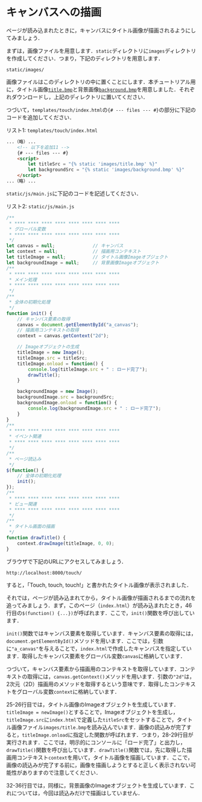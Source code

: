 # キャンバスへの描画

ページが読み込まれたときに，キャンバスにタイトル画像が描画されるようにしてみましょう．

まずは，画像ファイルを用意します．`static`ディレクトリに`images`ディレクトリを作成してください．つまり，下記のディレクトリを用意します．

`static/images/`

画像ファイルはこのディレクトリの中に置くことにします．本チュートリアル用に，タイトル画像<a href="https://recsyslab.org/data/tutorials/webgame/title.bmp">`title.bmp`</a>と背景画像<a href="https://recsyslab.org/data/tutorials/webgame/background.bmp">`background.bmp`</a>を用意しました．それぞれダウンロードし，上記のディレクトリに置いてください．

つづいて，`templates/touch/index.html`の`{# --- files --- #}`の部分に下記のコードを追加してください．

リスト1: `templates/touch/index.html`
```html
...（略）...
    <!-- 以下を追加11 -->
    {# --- files --- #}
    <script>
        let titleSrc = "{% static 'images/title.bmp' %}"
        let backgroundSrc = "{% static 'images/background.bmp' %}"
    </script>
...（略）...
```

`static/js/main.js`に下記のコードを記述してください．
 
リスト2: `static/js/main.js`
```js
/**
 * **** **** **** **** **** **** **** ****
 * グローバル変数
 * **** **** **** **** **** **** **** ****
 */
let canvas = null;              // キャンバス
let context = null;             // 描画用コンテキスト
let titleImage = null;          // タイトル画像Imageオブジェクト
let backgroundImage = null;     // 背景画像Imageオブジェクト
/**
 * **** **** **** **** **** **** **** ****
 * メイン処理
 * **** **** **** **** **** **** **** ****
 */
/**
 * 全体の初期化処理
 */
function init() {
    // キャンバス要素の取得
    canvas = document.getElementById("a_canvas");
    // 描画用コンテキストの取得
    context = canvas.getContext("2d");

    // Imageオブジェクトの生成
    titleImage = new Image();
    titleImage.src = titleSrc;
    titleImage.onload = function() {
        console.log(titleImage.src + " : ロード完了");
        drawTitle();
    }

    backgroundImage = new Image();
    backgroundImage.src = backgroundSrc;
    backgroundImage.onload = function() {
        console.log(backgroundImage.src + " : ロード完了");
    }
}
/**
 * **** **** **** **** **** **** **** ****
 * イベント関連
 * **** **** **** **** **** **** **** ****
 */
/**
 * ページ読込み
 */
$(function() {
    // 全体の初期化処理
    init();
});
/**
 * **** **** **** **** **** **** **** ****
 * ビュー関連
 * **** **** **** **** **** **** **** ****
 */
/**
 * タイトル画面の描画
 */
function drawTitle() {
    context.drawImage(titleImage, 0, 0);
}
```

ブラウザで下記のURLにアクセスしてみましょう．

`http://localhost:8000/touch/`

すると，「Touch, touch, touch!」と書かれたタイトル画像が表示されました．

それでは，ページが読み込まれてから，タイトル画像が描画されるまでの流れを追ってみましょう．まず，このページ（`index.html`）が読み込まれたとき，46行目の`$(function() {...})`が呼ばれます．ここで，`init()`関数を呼び出しています．

`init()`関数ではキャンバス要素を取得しています．キャンバス要素の取得には，`document.getElementById()`メソッドを用います．ここでは，引数に`"a_canvas"`を与えることで，`index.html`で作成したキャンバスを指定しています．取得したキャンバス要素をグローバル変数`canvas`に格納しています．

つづいて，キャンバス要素から描画用のコンテキストを取得しています．コンテキストの取得には，`canvas.getContext()`メソッドを用います．引数の`"2d"`は，2次元（2D）描画用のメソッドを取得するという意味です．取得したコンテキストをグローバル変数`context`に格納しています．

25-26行目では，タイトル画像のImageオブジェクトを生成しています．`titleImage = newImage()`とすることで，Imageオブジェクトを生成し，`titleImage.src`に`index.html`で定義した`titleSrc`をセットすることで，タイトル画像ファイル`images/title.bmp`を読み込んでいます．画像の読込みが完了すると，`titleImage.onload`に指定した関数が呼ばれます．つまり，28-29行目が実行されます．ここでは，明示的にコンソールに「ロード完了」と出力し，`drawTitle()`関数を呼び出しています．`drawTitle()`関数では，先に取得した描画用コンテキスト`context`を用いて，タイトル画像を描画しています．ここで，画像の読込みが完了する前に，画像を描画しようとすると正しく表示されない可能性がありますので注意してください．

32-36行目では，同様に，背景画像のImageオブジェクトを生成しています．これについては，今回は読込みだけで描画はしていません．
